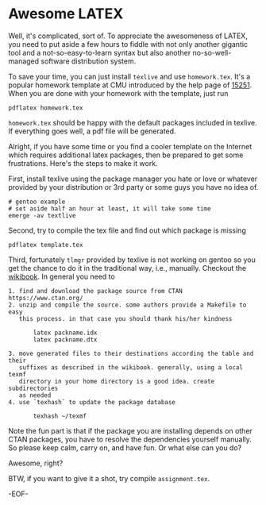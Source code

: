 # Awesome LATEX

Well, it's complicated, sort of. To appreciate the awesomeness of LATEX, you
need to put aside a few hours to fiddle with not only another gigantic tool and
a not-so-easy-to-learn syntax but also another no-so-well-managed software
distribution system.

To save your time, you can just install `texlive` and use `homework.tex`. It's a
popular homework template at CMU introduced by the help page of [15251][]. When
you are done with your homework with the template, just run

    pdflatex homework.tex

`homework.tex` should be happy with the default packages included in texlive.
If everything goes well, a pdf file will be generated.

Alright, if you have some time or you find a cooler template on the Internet
which requires additional latex packages, then be prepared to get some
frustrations. Here's the steps to make it work.

First, install texlive using the package manager you hate or love or whatever
provided by your distribution or 3rd party or some guys you have no idea of.

    # gentoo example
    # set aside half an hour at least, it will take some time
    emerge -av textlive

Second, try to compile the tex file and find out which package is missing

    pdflatex template.tex

Third, fortunately `tlmgr` provided by texlive is not working on gentoo so you
get the chance to do it in the traditional way, i.e., manually. Checkout the
[wikibook][]. In general you need to

    1. find and download the package source from CTAN https://www.ctan.org/
    2. unzip and compile the source. some authors provide a Makefile to easy
       this process. in that case you should thank his/her kindness

           latex packname.idx
           latex packname.dtx

    3. move generated files to their destinations according the table and their
       suffixes as described in the wikibook. generally, using a local texmf
       directory in your home directory is a good idea. create subdirectories
       as needed
    4. use `texhash` to update the package database

           texhash ~/texmf

Note the fun part is that if the package you are installing depends on other
CTAN packages, you have to resolve the dependencies yourself manually. So
please keep calm, carry on, and have fun. Or what else can you do?

Awesome, right?

BTW, if you want to give it a shot, try compile `assignment.tex`.

-EOF-

[15251]: http://www.cs.cmu.edu/afs/cs/academic/class/15251/Site/current/Help/late
[wikibook]: https://en.wikibooks.org/wiki/LaTeX/Installing_Extra_Packages
